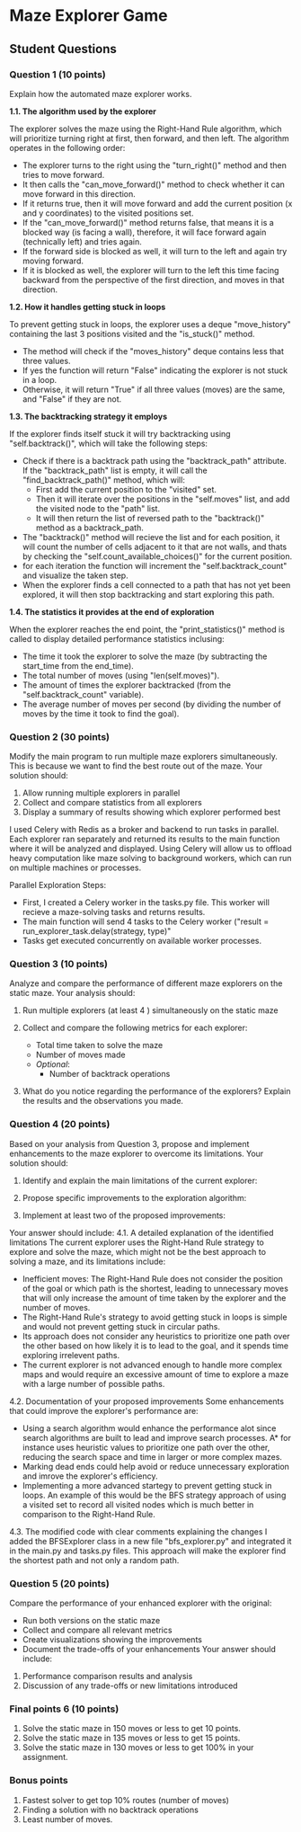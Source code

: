 # Maze Explorer Game


## Student Questions

### Question 1 (10 points)
Explain how the automated maze explorer works.

**1.1. The algorithm used by the explorer** 

The explorer solves the maze using the Right-Hand Rule algorithm, which will prioritize turning right at first, then forward, and then left. The algorithm operates in the following order: 
- The explorer turns to the right using the "turn_right()" method and then tries to move forward.
- It then calls the "can_move_forward()" method to check whether it can move forward in this direction. 
- If it returns true, then it will move forward and add the current position (x and y coordinates) to the visited positions set. 
- If the "can_move_forward()" method returns false, that means it is a blocked way (is facing a wall), therefore, it will face forward again (technically left) and tries again. 
- If the forward side is blocked as well, it will turn to the left and again try moving forward. 
- If it is blocked as well, the explorer will turn to the left this time facing backward from the perspective of the first direction, and moves in that direction.

**1.2. How it handles getting stuck in loops** 

To prevent getting stuck in loops, the explorer uses a deque "move_history" containing the last 3 positions visited and the "is_stuck()" method. 
- The method will check if the "moves_history" deque contains less that three values.
- If yes the function will return "False" indicating the explorer is not stuck in a loop.
- Otherwise, it will return "True" if all three values (moves) are the same, and "False" if they are not.

**1.3. The backtracking strategy it employs**

If the explorer finds itself stuck it will try backtracking using "self.backtrack()", which will take the following steps: 
- Check if there is a backtrack path using the "backtrack_path" attribute. If the "backtrack_path" list is empty, it will call the "find_backtrack_path()" method, which will:
   - First add the current position to the "visited" set.
   - Then it will iterate over the positions in the "self.moves" list, and add the visited node to the "path" list.
   - It will then return the list of reversed path to the "backtrack()" method as a backtrack_path. 
- The "backtrack()" method will recieve the list and for each position, it will count the number of cells adjacent to it that are not walls, and thats by checking the "self.count_available_choices()" for the current position.
- for each iteration the function will increment the "self.backtrack_count" and visualize the taken step.
- When the explorer finds a cell connected to a path that has not yet been explored, it will then stop backtracking and start exploring this path. 

**1.4. The statistics it provides at the end of exploration**

When the explorer reaches the end point, the "print_statistics()" method is called to display detailed performance statistics inclusing: 
- The time it took the explorer to solve the maze (by subtracting the start_time from the end_time).
- The total number of moves (using "len(self.moves)").
- The amount of times the explorer backtracked (from the "self.backtrack_count" variable).
- The average number of moves per second (by dividing the number of moves by the time it took to find the goal).


### Question 2 (30 points)
Modify the main program to run multiple maze explorers simultaneously. This is because we want to find the best route out of the maze. Your solution should:
1. Allow running multiple explorers in parallel
2. Collect and compare statistics from all explorers
3. Display a summary of results showing which explorer performed best

I used Celery with Redis as a broker and backend to run tasks in parallel. Each explorer ran separately and returned its results to the main function where it will be analyzed and displayed. Using Celery will allow us to offload heavy computation like maze solving to background workers, which can run on multiple machines or processes.

Parallel Exploration Steps: 
- First, I created a Celery worker in the tasks.py file. This worker will recieve a maze-solving tasks and returns results.
- The main function will send 4 tasks to the Celery worker ("result = run_explorer_task.delay(strategy, type)"
- Tasks get executed concurrently on available worker processes.


### Question 3 (10 points)
Analyze and compare the performance of different maze explorers on the static maze. Your analysis should:

1. Run multiple explorers (at least 4 ) simultaneously on the static maze
2. Collect and compare the following metrics for each explorer:
   - Total time taken to solve the maze
   - Number of moves made
   - *Optional*:
     - Number of backtrack operations

3. What do you notice regarding the performance of the explorers? Explain the results and the observations you made.

### Question 4 (20 points)
Based on your analysis from Question 3, propose and implement enhancements to the maze explorer to overcome its limitations. Your solution should:

1. Identify and explain the main limitations of the current explorer:

2. Propose specific improvements to the exploration algorithm:

3. Implement at least two of the proposed improvements:

Your answer should include:
4.1. A detailed explanation of the identified limitations
The current explorer uses the Right-Hand Rule strategy to explore and solve the maze, which might not be the best approach to solving a maze, and its limitations include: 
- Inefficient moves: The Right-Hand Rule does not consider the position of the goal or which path is the shortest, leading to unnecessary moves that will only increase the amount of time taken by the explorer and the number of moves.
- The Right-Hand Rule's strategy to avoid getting stuck in loops is simple and would not prevent getting stuck in circular paths. 
- Its approach does not consider any heuristics to prioritize one path over the other based on how likely it is to lead to the goal, and it spends time exploring irrelevent paths.
- The current explorer is not advanced enough to handle more complex maps and would require an excessive amount of time to explore a maze with a large number of possible paths.

4.2. Documentation of your proposed improvements
Some enhancements that could improve the explorer's performance are: 
- Using a search algorithm would enhance the performance alot since search algorithms are built to lead and improve search processes. A* for instance uses heuristic values to prioritize one path over the other, reducing the search space and time in larger or more complex mazes.
- Marking dead ends could help avoid or reduce unnecessary exploration and imrove the explorer's efficiency.
- Implementing a more advanced startegy to prevent getting stuck in loops. An example of this would be the BFS strategy approach of using a visited set to record all visited nodes which is much better in comparison to the Right-Hand Rule.


4.3. The modified code with clear comments explaining the changes
I added the BFSExplorer class in a new file "bfs_explorer.py" and integrated it in the main.py and tasks.py files. This approach will make the explorer find the shortest path and not only a random path.

### Question 5 (20 points)

Compare the performance of your enhanced explorer with the original:
   - Run both versions on the static maze
   - Collect and compare all relevant metrics
   - Create visualizations showing the improvements
   - Document the trade-offs of your enhancements
Your answer should include:
1. Performance comparison results and analysis
2. Discussion of any trade-offs or new limitations introduced

### Final points 6 (10 points)
1. Solve the static maze in 150 moves or less to get 10 points.
2. Solve the static maze in 135 moves or less to get 15 points.
3. Solve the static maze in 130 moves or less to get 100% in your assignment.

### Bonus points
1. Fastest solver to get top  10% routes (number of moves)
2. Finding a solution with no backtrack operations
3. Least number of moves.
